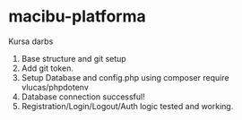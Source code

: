 # macibu-platforma
Kursa darbs
1. Base structure and git setup
2. Add git token.
3. Setup Database and config.php using composer require vlucas/phpdotenv
4. Database connection successful!
5. Registration/Login/Logout/Auth logic tested and working.